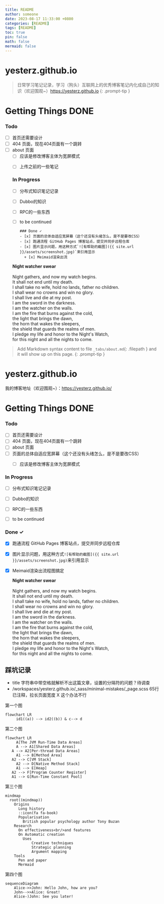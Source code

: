 ```yaml
---
title: README
author: someone
date: 2023-08-17 11:33:00 +0800
categories: [README]
tags: [README]
toc: true
pin: false
math: false
mermaid: false
---
```


# yesterz.github.io
> 日常学习笔记记录，学习（狗头）互联网上的优秀博客笔记内化成自己的知识（欢迎围观~）<https://yesterz.github.io>
{: .prompt-tip }

<h1 class="mt-5">Getting Things DONE</h1>

### Todo
- [ ] 首页还需要设计
- [ ] 404 页面，现在404页面有一个跳转
- [ ] about 页面
  + [ ] 应该是修改博客主体为宽屏模式
  - [ ] 上传之前的一些笔记



  ### In Progress
  - [ ] 分布式知识笔记记录
  - [ ] Dubbo的知识
  - [ ] RPC的一些东西
  - [ ] to be continued
        
        ### Done ✓
        - [x] 页面的总体自适应宽屏幕（这个还没有头绪怎么，是不是要改CSS）
        - [x] 跑通流程 GitHub Pages 博客站点，提交并同步远程仓库
        - [x] 图片显示问题，用这种方式`![有帮助的截图]({{ site.url }}/assets/screenshot.jpg)`来引用显示
          + [x] Meimaid渲染出流

  **Night watcher swear** <br/>
  <br/>
  Night gathers, and now my watch begins. <br/>
  It shall not end until my death. <br/>
  I shall take no wife, hold no lands, father no children. <br/>
  I shall wear no crowns and win no glory. <br/>
  I shall live and die at my post. <br/>
  I am the sword in the darkness. <br/>
  I am the watcher on the walls. <br/>
  I am the fire that burns against the cold, <br/>
  the light that brings the dawn, <br/>
  the horn that wakes the sleepers, <br/>
  the shield that guards the realms of men. <br/>
  I pledge my life and honor to the Night's Watch, <br/>
  for this night and all the nights to come.<br/>

> Add Markdown syntax content to file `_tabs/about.md`{: .filepath } and it will show up on this page.
{: .prompt-tip }

# yesterz.github.io
我的博客地址（欢迎围观~）：https://yesterz.github.io/<br/>
# Getting Things DONE

### Todo

- [ ] 首页还需要设计
- [ ] 404 页面，现在404页面有一个跳转
- [ ] about 页面
- [ ] 页面的总体自适应宽屏幕（这个还没有头绪怎么，是不是要改CSS）
  - [ ] 应该是修改博客主体为宽屏模式



### In Progress

- [ ] 分布式知识笔记记录
- [ ] Dubbo的知识
- [ ] RPC的一些东西
- [ ] to be continued
      

### Done ✓

- [x] 跑通流程 GitHub Pages 博客站点，提交并同步远程仓库
- [x] 图片显示问题，用这种方式`![有帮助的截图]({{ site.url }}/assets/screenshot.jpg)`来引用显示
- [x] Meimaid渲染出流程图搞定

  **Night watcher swear** <br/>
  <br/>
  Night gathers, and now my watch begins. <br/>
  It shall not end until my death. <br/>
  I shall take no wife, hold no lands, father no children. <br/>
  I shall wear no crowns and win no glory. <br/>
  I shall live and die at my post. <br/>
  I am the sword in the darkness. <br/>
  I am the watcher on the walls. <br/>
  I am the fire that burns against the cold, <br/>
  the light that brings the dawn, <br/>
  the horn that wakes the sleepers, <br/>
  the shield that guards the realms of men. <br/>
  I pledge my life and honor to the Night's Watch, <br/>
  for this night and all the nights to come.<br/>

## 踩坑记录
* title 字符串中带空格就解析不出这篇文章，设置的分隔符的问题？待调查
* /workspaces/yesterz.github.io/_sass/minimal-mistakes/_page.scss 65行已注释，拉长页面宽度 X 这个办法不行


第一个图
```mermaid
flowchart LR
     id1((a)) --> id2((b)) & c--> d
```
第二个图
```mermaid
flowchart LR
	 A[The JVM Run-Time Data Areas]
	 A --> A1[Shared Data Areas]
   A --> A2[Per-thread Data Areas]
	 A1 --> B[Method Area]
   A2 --> C[VM Stack]
	 A2 --> D[Native Method Stack]
	 A1 --> E[Heap]
   A2 --> F[Program Counter Register]
   A1 --> G[Run-Time Constant Pool]
```
第三个图
```mermaid
mindmap
  root((mindmap))
    Origins
      Long history
      ::icon(fa fa-book)
      Popularisation
        British popular psychology author Tony Buzan
    Research
      On effectiveness<br/>and features
      On Automatic creation
        Uses
            Creative techniques
            Strategic planning
            Argument mapping
    Tools
      Pen and paper
      Mermaid
```
第四个图
```mermaid
sequenceDiagram
    Alice->>John: Hello John, how are you?
    John-->>Alice: Great!
    Alice-)John: See you later!
```